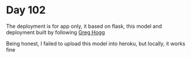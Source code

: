 # Day 102

The deployment is for app only, it based on flask, this model and deployment built by following [Greg Hogg](https://www.youtube.com/watch?v=qNF1HqBvpGE)

Being honest, I failed to upload this model into heroku, but locally, it works fine
